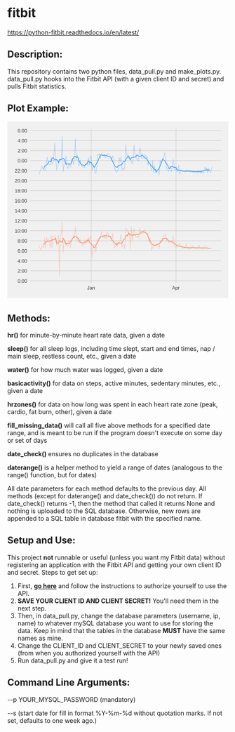# fitbit

https://python-fitbit.readthedocs.io/en/latest/


## Description:

This repository contains two python files, data_pull.py and make_plots.py. data_pull.py hooks into the Fitbit API (with a given client ID and secret) and pulls Fitbit statistics. 

## Plot Example:

![Sleep Plot](https://raw.githubusercontent.com/mrkaye97/fitbit/master/viz/sleepplot.svg)

## Methods:

**hr()** for minute-by-minute heart rate data, given a date

**sleep()** for all sleep logs, including time slept, start and end times, nap / main sleep, restless count, etc., given a date

**water()** for how much water was logged, given a date

**basicactivity()** for data on steps, active minutes, sedentary minutes, etc., given a date

**hrzones()** for data on how long was spent in each heart rate zone (peak, cardio, fat burn, other), given a date

**fill_missing_data()** will call all five above methods for a specified date range, and is meant to be run if the program doesn't execute on some day or set of days

**date_check()** ensures no duplicates in the database

**daterange()** is a helper method to yield a range of dates (analogous to the range() function, but for dates)


All date parameters for each method defaults to the previous day. All methods (except for daterange() and date_check()) do not return. If date_check() returns -1, then the method that called it returns None and nothing is uploaded to the SQL database. Otherwise, new rows are appended to a SQL table in database fitbit with the specified name.

## Setup and Use:

This project **not** runnable or useful (unless you want my Fitbit data) without registering an application with the Fitbit API and getting your own client ID and secret. Steps to get set up:

1. First, [**go here**](https://towardsdatascience.com/collect-your-own-fitbit-data-with-python-ff145fa10873) and follow the instructions to authorize yourself to use the API.
2. **SAVE YOUR CLIENT ID AND CLIENT SECRET!** You'll need them in the next step.
3. Then, in data_pull.py, change the database parameters (username, ip, name) to whatever mySQL database you want to use for storing the data. Keep in mind that the tables in the database **MUST** have the same names as mine.
4. Change the CLIENT_ID and CLIENT_SECRET to your newly saved ones (from when you authorized yourself with the API)
5. Run data_pull.py and give it a test run!

## Command Line Arguments:

--p YOUR_MYSQL_PASSWORD (mandatory)

--s (start date for fill in format %Y-%m-%d without quotation marks. If not set, defaults to one week ago.)


